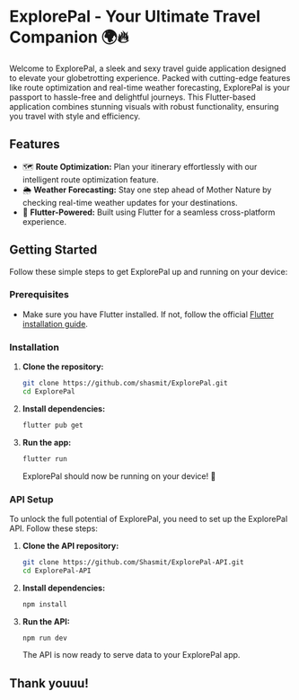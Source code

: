 # ExplorePal - Your Ultimate Travel Companion 🌍🔥

Welcome to ExplorePal, a sleek and sexy travel guide application designed to elevate your globetrotting experience. Packed with cutting-edge features like route optimization and real-time weather forecasting, ExplorePal is your passport to hassle-free and delightful journeys. This Flutter-based application combines stunning visuals with robust functionality, ensuring you travel with style and efficiency.

## Features

- 🗺️ **Route Optimization:** Plan your itinerary effortlessly with our intelligent route optimization feature.
- 🌦️ **Weather Forecasting:** Stay one step ahead of Mother Nature by checking real-time weather updates for your destinations.
- 🚀 **Flutter-Powered:** Built using Flutter for a seamless cross-platform experience.

## Getting Started

Follow these simple steps to get ExplorePal up and running on your device:

### Prerequisites

- Make sure you have Flutter installed. If not, follow the official [Flutter installation guide](https://flutter.dev/docs/get-started/install).

### Installation

1. **Clone the repository:**
   ```bash
   git clone https://github.com/shasmit/ExplorePal.git
   cd ExplorePal
   ```

2. **Install dependencies:**
   ```bash
   flutter pub get
   ```

3. **Run the app:**
   ```bash
   flutter run
   ```

   ExplorePal should now be running on your device! 🚀

### API Setup

To unlock the full potential of ExplorePal, you need to set up the ExplorePal API. Follow these steps:

1. **Clone the API repository:**
   ```bash
   git clone https://github.com/Shasmit/ExplorePal-API.git
   cd ExplorePal-API
   ```

2. **Install dependencies:**
   ```bash
   npm install
   ```

3. **Run the API:**
   ```bash
   npm run dev
   ```

   The API is now ready to serve data to your ExplorePal app.

## Thank youuu!

